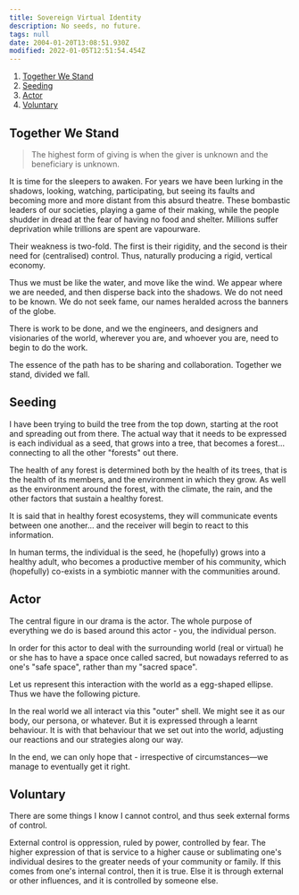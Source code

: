 ```yaml
---
title: Sovereign Virtual Identity
description: No seeds, no future.
tags: null
date: 2004-01-20T13:08:51.930Z
modified: 2022-01-05T12:51:54.454Z
---
```


1. [Together We Stand](#together-we-stand)
2. [Seeding](#seeding)
3. [Actor](#actor)
4. [Voluntary](#voluntary)

## Together We Stand

> The highest form of giving is when the giver is unknown and the beneficiary is unknown.

It is time for the sleepers to awaken. For years we have been lurking in the shadows, looking, watching, participating, but seeing its faults and becoming more and more distant from this absurd theatre. These bombastic leaders of our societies, playing a game of their making, while the people shudder in dread at the fear of having no food and shelter. Millions suffer deprivation while trillions are spent are vapourware.

Their weakness is two-fold. The first is their rigidity, and the second is their need for (centralised) control. Thus, naturally producing a rigid, vertical economy.

Thus we must be like the water, and move like the wind. We appear where we are needed, and then disperse back into the shadows. We do not need to be known. We do not seek fame, our names heralded across the banners of the globe.

There is work to be done, and we the engineers, and designers and visionaries of the world, wherever you are, and whoever you are, need to begin to do the work.

The essence of the path has to be sharing and collaboration. Together we stand, divided we fall.

## Seeding

I have been trying to build the tree from the top down, starting at the root and spreading out from there. The actual way that it needs to be expressed is each individual as a seed, that grows into a tree, that becomes a forest... connecting to all the other "forests" out there.

The health of any forest is determined both by the health of its trees, that is the health of its members, and the environment in which they grow. As well as the environment around the forest, with the climate, the rain, and the other factors that sustain a healthy forest.

It is said that in healthy forest ecosystems, they will communicate events between one another... and the receiver will begin to react to this information.

In human terms, the individual is the seed, he (hopefully) grows into a healthy adult, who becomes a productive member of his community, which (hopefully) co-exists in a symbiotic manner with the communities around.

## Actor

The central figure in our drama is the actor. The whole purpose of everything we do is based around this actor - you, the individual person.

In order for this actor to deal with the surrounding world (real or virtual) he or she has to have a space once called sacred, but nowadays referred to as one's "safe space", rather than my "sacred space".

Let us represent this interaction with the world as a egg-shaped ellipse. Thus we have the following picture.

In the real world we all interact via this "outer" shell. We might see it as our body, our persona, or whatever. But it is expressed through a learnt behaviour. It is with that behaviour that we set out into the world, adjusting our reactions and our strategies along our way.

In the end, we can only hope that - irrespective of circumstances&mdash;we manage to eventually get it right.

## Voluntary

There are some things I know I cannot control, and thus seek external forms of control.

External control is oppression, ruled by power, controlled by fear. The higher expression of that is service to a higher cause or sublimating one's individual desires to the greater needs of your community or family. If this comes from one's internal control, then it is true. Else it is through external or other influences, and it is controlled by someone else.

